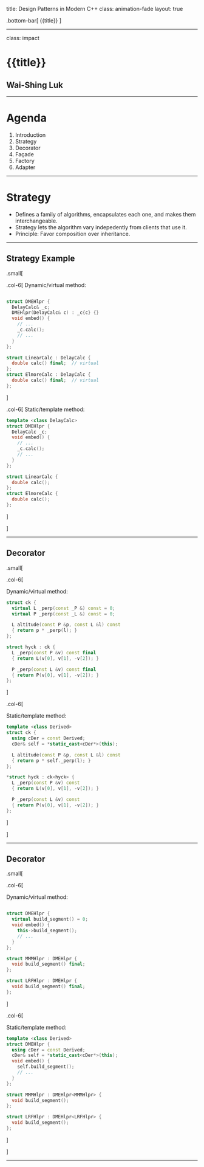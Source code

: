 title: Design Patterns in Modern C++
class: animation-fade
layout: true

<!-- This slide will serve as the base layout for all your slides -->
.bottom-bar[
  {{title}}
]

---

class: impact

{{title}}
=========

Wai-Shing Luk
-------------

---

Agenda
======

1.  Introduction
2.  Strategy
3.  Decorator
4.  Façade
5.  Factory
6.  Adapter

---

# Strategy

- Defines a family of algorithms, encapsulates each one, 
  and makes them interchangeable.
- Strategy lets the algorithm vary indepedently from clients
  that use it.
- Principle: Favor composition over inheritance.

---

Strategy Example
----------------

.small[

.col-6[
Dynamic/virtual method:

```cpp

struct DMEHlpr {
  DelayCalc& _c;
  DMEHlpr(DelayCalc& c) : _c{c} {}
  void embed() { 
    // ...
    _c.calc();
    // ...
  }
};

struct LinearCalc : DelayCalc {
  double calc() final;  // virtual 
};
struct ElmoreCalc : DelayCalc {
  double calc() final;  // virtual
};
```
]

.col-6[
Static/template method:

```cpp
template <class DelayCalc>
struct DMEHlpr {
  DelayCalc _c;
  void embed() { 
    // ...
    _c.calc();
    // ...
  }
};

struct LinearCalc {
  double calc();
};
struct ElmoreCalc {
  double calc();
};
```

]

]

---

Decorator
----------------

.small[

.col-6[

Dynamic/virtual method:

```cpp
struct ck {
  virtual L _perp(const _P &) const = 0;
  virtual P _perp(const _L &) const = 0;

  L altitude(const P &p, const L &l) const 
  { return p * _perp(l); }
};

struct hyck : ck {
  L _perp(const P &v) const final
  { return L(v[0], v[1], -v[2]); }

  P _perp(const L &v) const final
  { return P(v[0], v[1], -v[2]); }
};
```
]

.col-6[

Static/template method:

```cpp
template <class Derived>
struct ck {
  using cDer = const Derived;
  cDer& self = *static_cast<cDer*>(this);

  L altitude(const P &p, const L &l) const
  { return p * self._perp(l); }
};

*struct hyck : ck<hyck> {
  L _perp(const P &v) const 
  { return L(v[0], v[1], -v[2]); }

  P _perp(const L &v) const 
  { return P(v[0], v[1], -v[2]); }
};
```

]

]

---

Decorator
----------------

.small[

.col-6[

Dynamic/virtual method:

```cpp

struct DMEHlpr {
  virtual build_segment() = 0; 
  void embed() { 
    this->build_segment();
    // ...
  }
};

struct MMMHlpr : DMEHlpr {
  void build_segment() final;
};

struct LRFHlpr : DMEHlpr {
  void build_segment() final;
};
```
]

.col-6[

Static/template method:

```cpp
template <class Derived>
struct DMEHlpr {
  using cDer = const Derived;
  cDer& self = *static_cast<cDer*>(this);
  void embed() { 
    self.build_segment();
    // ...
  }
};

struct MMMHlpr : DMEHlpr<MMMHlpr> {
  void build_segment();
};

struct LRFHlpr : DMEHlpr<LRFHlpr> {
  void build_segment();
};
```

]

]

---

